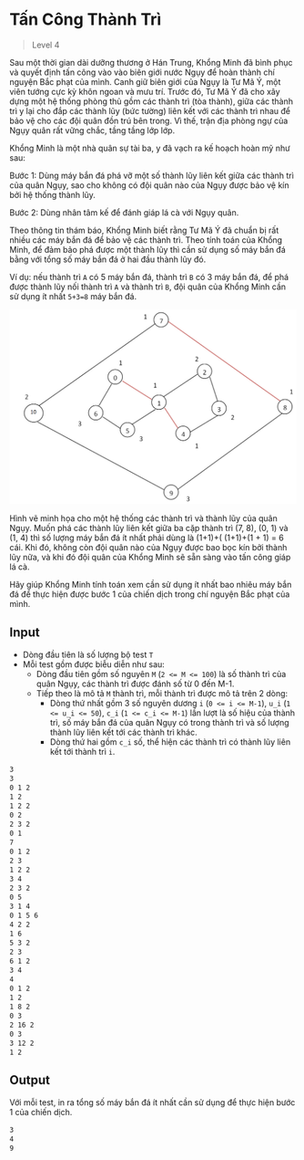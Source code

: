 ﻿# Tấn Công Thành Trì
>
> Level 4

Sau một thời gian dài dưỡng thương ở Hán Trung, Khổng Minh đã bình phục và quyết định tấn công vào vào biên giới nước Ngụy để hoàn thành chí nguyện Bắc phạt của mình.
Canh giữ biên giới của Ngụy là Tư Mã Ý, một viên tướng cực kỳ khôn ngoan và mưu trí.
Trước đó, Tư Mã Ý đã cho xây dựng một hệ thống phòng thủ gồm các thành trì (tòa thành), giữa các thành trì y lại cho đắp các thành lũy (bức tường) liên kết với các thành trì  nhau để bảo vệ cho các đội quân đồn trú bên trong.
Vì thế, trận địa phòng ngự của Ngụy quân rất vững chắc, tầng tầng lớp lớp.

Khổng Minh là một nhà quân sự tài ba, y đã vạch ra kế hoạch hoàn mỹ như sau:

Bước 1: Dùng máy bắn đá phá vỡ một số thành lũy liên kết giữa các thành trì của quân Ngụy, sao cho không có đội quân nào của Ngụy được bảo vệ kín bởi hệ thống thành lũy.

Bước 2: Dùng nhân tâm kế để đánh giáp lá cà với Ngụy quân.

Theo thông tin thám báo, Khổng Minh biết rằng Tư Mã Ý đã chuẩn bị rất nhiều các máy bắn đá để bảo vệ các thành trì.
Theo tính toán của Khổng Minh, để đảm bảo phá được một thành lũy thì cần sử dụng số máy bắn đá bằng với tổng số máy bắn đá ở hai đầu thành lũy đó.

Ví dụ: nếu thành trì `A` có 5 máy bắn đá, thành trì `B` có 3 máy bắn đá, để phá được thành lũy nối thành trì `A` và thành trì `B`, đội quân của Khổng Minh cần sử dụng ít nhất `5+3=8` máy bắn đá.

![Figure 1](./figure1.png)

Hình vẽ minh họa cho một hệ thống các thành trì và thành lũy của quân Ngụy.
Muốn phá các thành lũy liên kết giữa ba cặp thành trì (7, 8), (0, 1) và (1, 4) thì số lượng máy bắn đá ít nhất phải dùng là (1+1)+( (1+1)+(1 + 1) = 6 cái.
Khi đó, không còn đội quân nào của Ngụy được bao bọc kín bởi thành lũy nữa, và khi đó đội quân của Khổng Minh sẽ sẵn sàng vào tấn công giáp lá cà.

Hãy giúp Khổng Minh tính toán xem cần sử dụng ít nhất bao nhiêu máy bắn đá để thực hiện được bước 1 của chiến dịch trong chí nguyện Bắc phạt của mình.

## Input

- Dòng đầu tiên là số lượng bộ test `T`
- Mỗi test gồm được biễu diễn như sau:
  - Dòng đầu tiên gồm số nguyên `M` (`2 <= M <= 100`)  là số thành trì của quân Ngụy, các thành trì được đánh số từ 0 đến M-1.
  - Tiếp theo là mô tả `M` thành trì, mỗi thành trì được mô tả trên 2 dòng:
    - Dòng thứ nhất gồm 3 số nguyên dương `i` (`0 <= i <= M-1`), `u_i` (`1 <= u_i <= 50`), `c_i` (`1 <= c_i <= M-1`) lần lượt là số hiệu của thành trì, số máy bắn đá của quân Ngụy có trong thành trì và số lượng thành lũy liên kết tới các thành trì khác.
    - Dòng thứ hai gồm `c_i` số, thể hiện các thành trì có thành lũy liên kết tới thành trì `i`.

```
3
3
0 1 2
1 2
1 2 2
0 2
2 3 2
0 1
7
0 1 2
2 3
1 2 2
3 4
2 3 2
0 5
3 1 4
0 1 5 6
4 2 2
1 6
5 3 2
2 3
6 1 2
3 4
4
0 1 2
1 2
1 8 2
0 3
2 16 2
0 3
3 12 2
1 2
```

## Output

Với mỗi test, in ra tổng số máy bắn đá ít nhất cần sử dụng để thực hiện bước 1 của chiến dịch.

```
3
4
9
```

